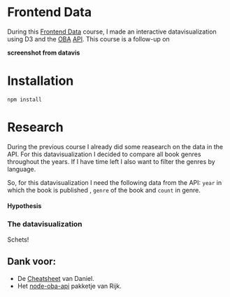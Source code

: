 # Frontend Data

During this [Frontend Data](https://github.com/cmda-tt/course-18-19/tree/master/frontend-data) course, I made an interactive datavisualization using D3 and the [OBA](https://www.oba.nl) [API](https://zoeken.oba.nl/api/v1/). This course is a follow-up on

**screenshot from datavis**

# Installation

```
npm install
```

# Research

During the previous course I already did some reasearch on the data in the API.
For this datavisualization I decided to compare all book genres throughout the years. If I have time left I also want to filter the genres by language.

So, for this datavisualization I need the following data from the API: `year` in which the book is published , `genre` of the book and `count` in genre.

#### Hypothesis

### The datavisualization

Schets!

## Dank voor:

- De [Cheatsheet](https://github.com/DanielvandeVelde/functional-programming#cheatsheet) van Daniel.
- Het [node-oba-api](https://github.com/rijkvanzanten/node-oba-api) pakketje van Rijk.
